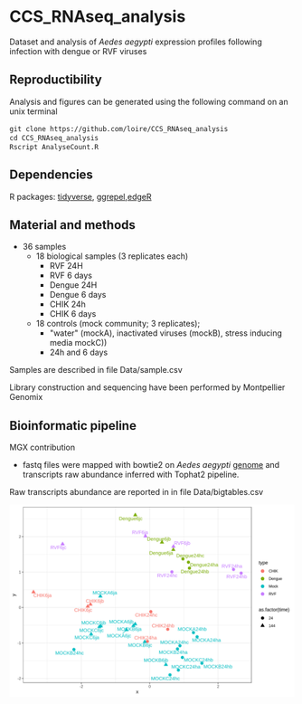 # CCS_RNAseq_analysis

Dataset and analysis of *Aedes aegypti* expression profiles following infection with dengue or RVF viruses

## Reproductibility

Analysis and figures can be generated using the following command on an unix terminal

```
git clone https://github.com/loire/CCS_RNAseq_analysis
cd CCS_RNAseq_analysis
Rscript AnalyseCount.R
```
## Dependencies

R packages: [tidyverse](https://www.tidyverse.org/), [ggrepel](https://cran.r-project.org/web/packages/ggrepel/index.html),[edgeR](https://bioconductor.org/packages/release/bioc/html/edgeR.html) 

## Material and methods

* 36 samples
	* 18 biological samples (3 replicates each)
		* RVF 24H 
		* RVF 6 days 
		* Dengue 24H 
		* Dengue 6 days
		* CHIK 24h 
		* CHIK 6 days
	* 18 controls (mock community; 3 replicates);
		* "water" (mockA),  inactivated viruses (mockB), stress inducing media mockC)) 
		* 24h and 6 days  

Samples are described in file Data/sample.csv

Library construction and sequencing have been performed by Montpellier Genomix

## Bioinformatic pipeline

MGX contribution
* fastq files were mapped with bowtie2 on *Aedes aegypti* [genome](https://www.ncbi.nlm.nih.gov/assembly/GCF_000004015.4/)  and transcripts raw abundance inferred with Tophat2 pipeline.

Raw transcripts abundance are reported in in file Data/bigtables.csv



![MDS plot of dataset](Figures/MDS_All_DATA_50_high_expressed_genes.png)




